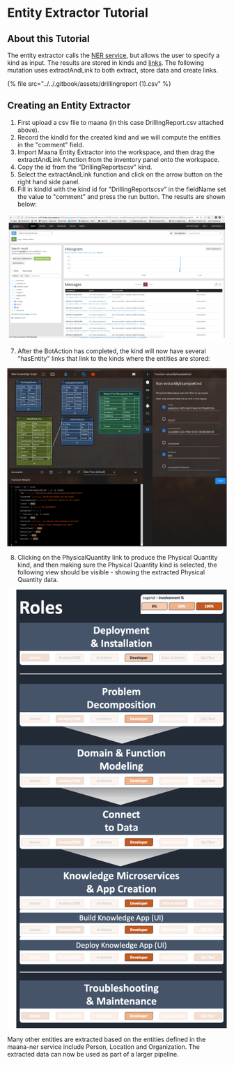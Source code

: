 # Entity Extractor Tutorial

## About this Tutorial

The entity extractor calls the [NER service](../../product-guide/reference-guide/q-platform-and-microservices/maana-platform-services/named-entity-recognition-ner.md), but allows the user to specify a kind as input. The results are stored in kinds and [links](../../product-guide/reference-guide/technical-design-and-architecture/links.md). The following mutation uses extractAndLink to both extract, store data and create links. 

{% file src="../../.gitbook/assets/drillingreport \(1\).csv" %}

## Creating an Entity Extractor

1. First upload a csv file to maana \(in this case DrillingReport.csv attached above\).
2. Record the kindId for the created kind and we will compute the entities in the "comment" field. 
3. Import Maana Entity Extractor into the workspace, and then drag the extractAndLink function from the inventory panel onto the workspace. 
4. Copy the id from the "DrillingReportscsv" kind. 
5. Select the extractAndLink function and click on the arrow button on the right hand side panel. 
6. Fill in kindId with the kind id for "DrillingReportscsv" in the fieldName set the value to "comment" and press the run button. The results are shown below:

![](../../.gitbook/assets/image%20%2866%29.png)

7. After the BotAction has completed, the kind will now have several "hasEntity" links that link to the kinds where the entities are stored:

![](../../.gitbook/assets/image%20%2839%29.png)

8. Clicking on the PhysicalQuantity link to produce the Physical Quantity kind, and then making sure the Physical Quantity kind is selected, the following view should be visible - showing the extracted Physical Quantity data.

![](../../.gitbook/assets/image%20%2849%29.png)

Many other entities are extracted based on the entities defined in the maana-ner service include Person, Location and Organization. The extracted data can now be used as part of a larger pipeline.

